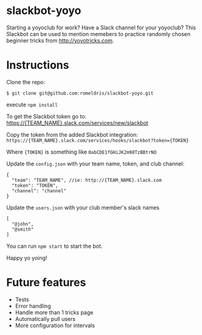 # slackbot-yoyo
Starting a yoyoclub for work? Have a Slack channel for your yoyoclub? This Slackbot can be used to mention memebers to practice randomly chosen beginner tricks from http://yoyotricks.com.

# Instructions

Clone the repo:

`$ git clone git@github.com:romeldris/slackbot-yoyo.git`

execute `npm install`

To get the Slackbot token go to: [https://{TEAM_NAME}.slack.com/services/new/slackbot](http://my.slack.com/services/new/slackbot)

Copy the token from the added Slackbot integration: `https://{TEAM_NAME}.slack.com/services/hooks/slackbot?token={TOKEN}`

Where `{TOKEN}` is something like `0abCDE1fGHiJK2m98TzBBtrNO`

Update the `config.json` with your team name, token, and club channel: 
```
{
  "team": "TEAM_NAME", //ie: http://{TEAM_NAME}.slack.com
  "token": "TOKEN",
  "channel": "channel"
}
```

Update the `users.json` with your club member's slack names
```
[
  "@john",
  "@smith"
]
```

You can run `npm start` to start the bot. 

Happy yo yoing!

# Future features
- Tests
- Error handling
- Handle more than 1 tricks page
- Automatically pull users
- More configuration for intervals
